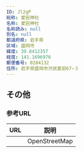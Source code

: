 ```yaml
---
ID: Jl2gP
総称: 愛宕神社
名称: 愛宕神社
名称読み: null
別名: null
都道府県: 岩手県
区域: 盛岡市
緯度: 39.8412357
経度: 141.1696976
郵便番号: 0284132
住所: 岩手県盛岡市渋民愛宕67−３
---
```


## その他

### 参考URL

| URL | 説明          |
| --- | ------------- |
|     | OpenStreetMap |
